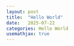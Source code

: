 ```yaml
---
layout: post
title:  "Hello World"
date:   2025-07-22
categories: Hello World
usemathjax: true
---
```


